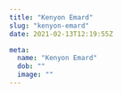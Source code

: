 ```yaml
---
title: "Kenyon Emard"
slug: "kenyon-emard"
date: 2021-02-13T12:19:55Z

meta:
  name: "Kenyon Emard"
  dob: ""
  image: ""
---
```


